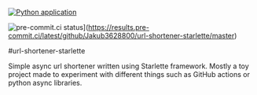 [![Python application](https://github.com/Jakub3628800/url-shortener-starlette/actions/workflows/python-app.yml/badge.svg?branch=master)](https://github.com/Jakub3628800/url-shortener-starlette/actions/workflows/python-app.yml)

![pre-commit.ci status](https://results.pre-commit.ci/badge/github/Jakub3628800/url-shortener-starlette/master.svg)](https://results.pre-commit.ci/latest/github/Jakub3628800/url-shortener-starlette/master)

#url-shortener-starlette

Simple async url shortener written using Starlette framework. Mostly a toy project made to experiment with different
things such as GitHub actions or python async libraries.
